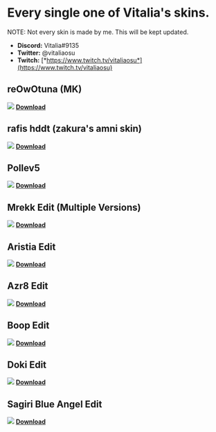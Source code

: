 # **Every single one of Vitalia's skins.**
NOTE: Not every skin is made by me.
This will be kept updated.

- **Discord:** Vitalia#9135
- **Twitter:** @vitaliaosu
- **Twitch:** [*https://www.twitch.tv/vitaliaosu*](https://www.twitch.tv/vitaliaosu)


## reOwOtuna (MK)
![](https://i.imgur.com/1KmpeB3.png)
[**Download**](https://audaciadesign.s-ul.eu/Y3PP2OIJ)

## rafis hddt (zakura's amni skin)
![](https://audaciadesign.s-ul.eu/8aRHnCBY)
[**Download**](https://audaciadesign.s-ul.eu/2d5KdNM2)

## Pollev5
![](https://i.imgur.com/lvDLq8I.png)
[**Download**](https://audaciadesign.s-ul.eu/H7Sk6fFK)

## Mrekk Edit (Multiple Versions)
![](https://i.imgur.com/xQUOjZP.png)
[**Download**](https://drive.google.com/drive/folders/1s4eCkOPYG3AC2OcZd5bTMNQ7FWiAwSIb?usp=sharing)

## Aristia Edit
![](https://audaciadesign.s-ul.eu/1XS2Ht3l)
[**Download**](https://audaciadesign.s-ul.eu/r8Ntrg4v)

## Azr8 Edit
![](https://audaciadesign.s-ul.eu/WPJqrBmu)
[**Download**](https://audaciadesign.s-ul.eu/T3tjoS0a)

## Boop Edit
![](https://audaciadesign.s-ul.eu/DVUgAbHo)
[**Download**](https://audaciadesign.s-ul.eu/6DV2bgK0)

## Doki Edit
![](https://audaciadesign.s-ul.eu/iCZppN3g)
[**Download**](https://audaciadesign.s-ul.eu/Z61Nj2D7)

## Sagiri Blue Angel Edit
![](https://audaciadesign.s-ul.eu/fsz7zIIB)
[**Download**](https://audaciadesign.s-ul.eu/fCUTXGyY)
